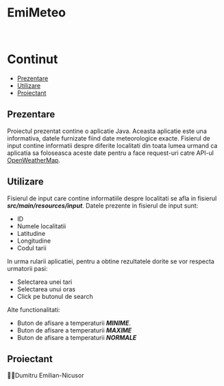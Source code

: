 # EmiMeteo
<br>



# Continut

 - [Prezentare](#prezentare)
 - [Utilizare](#utilizare)
 - [Proiectant](#proiectant)

## Prezentare
Proiectul prezentat contine o aplicatie Java. Aceasta aplicatie este una informativa, datele furnizate fiind date meteorologice exacte. Fisierul de input contine informatii despre diferite localitati din toata lumea urmand ca aplicatia sa foloseasca aceste date pentru a face request-uri catre API-ul [OpenWeatherMap]("https://openweathermap.org/api").

## Utilizare
Fisierul de input care contine informatiile despre localitati se afla in fisierul **_src/main/resources/input_**.
Datele prezente in fisierul de input sunt:

 - ID
 - Numele localitatii
 - Latitudine
 - Longitudine
 - Codul tarii
 
  In urma rularii aplicatiei, pentru a obtine rezultatele dorite se vor respecta urmatorii pasi:
  
 - Selectarea unei tari
 - Selectarea unui oras
 - Click pe butonul de search

Alte functionalitati:

 - Buton de afisare a temperaturii **_MINIME_**.
 - Buton de afisare a temperaturii **_MAXIME_**
 - Buton de afisare a temperaturii **_NORMALE_**

 

## Proiectant
:man_student:Dumitru Emilian-Nicusor



